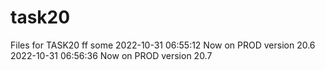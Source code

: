 # task20
Files for TASK20
ff
some
2022-10-31 06:55:12 Now on PROD version 20.6
2022-10-31 06:56:36 Now on PROD version 20.7
